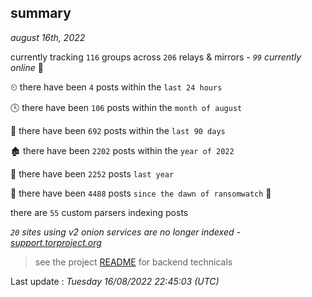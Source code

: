 
## summary
_august 16th, 2022_

currently tracking `116` groups across `206` relays & mirrors - _`99` currently online_ 📡

⏲ there have been `4` posts within the `last 24 hours`

🕓 there have been `106` posts within the `month of august`

📅 there have been `692` posts within the `last 90 days`

🏚 there have been `2202` posts within the `year of 2022`

🚀 there have been `2252` posts `last year`

🦕 there have been `4488` posts `since the dawn of ransomwatch` 🐣

there are `55` custom parsers indexing posts

_`20` sites using v2 onion services are no longer indexed - [support.torproject.org](https://support.torproject.org/onionservices/v2-deprecation/)_

> see the project [README](https://github.com/jmousqueton/ransomwatch#readme) for backend technicals



Last update : _Tuesday 16/08/2022 22:45:03 (UTC)_


